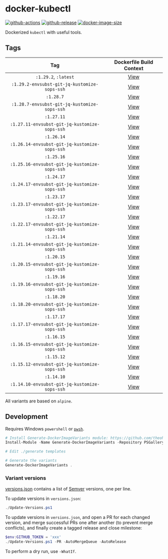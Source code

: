 # docker-kubectl

[![github-actions](https://github.com/theohbrothers/docker-kubectl/workflows/ci-master-pr/badge.svg)](https://github.com/theohbrothers/docker-kubectl/actions)
[![github-release](https://img.shields.io/github/v/release/theohbrothers/docker-kubectl?style=flat-square)](https://github.com/theohbrothers/docker-kubectl/releases/)
[![docker-image-size](https://img.shields.io/docker/image-size/theohbrothers/docker-kubectl/latest)](https://hub.docker.com/r/theohbrothers/docker-kubectl)

Dockerized `kubectl` with useful tools.

## Tags

| Tag | Dockerfile Build Context |
|:-------:|:---------:|
| `:1.29.2`, `:latest` | [View](variants/1.29.2) |
| `:1.29.2-envsubst-git-jq-kustomize-sops-ssh` | [View](variants/1.29.2-envsubst-git-jq-kustomize-sops-ssh) |
| `:1.28.7` | [View](variants/1.28.7) |
| `:1.28.7-envsubst-git-jq-kustomize-sops-ssh` | [View](variants/1.28.7-envsubst-git-jq-kustomize-sops-ssh) |
| `:1.27.11` | [View](variants/1.27.11) |
| `:1.27.11-envsubst-git-jq-kustomize-sops-ssh` | [View](variants/1.27.11-envsubst-git-jq-kustomize-sops-ssh) |
| `:1.26.14` | [View](variants/1.26.14) |
| `:1.26.14-envsubst-git-jq-kustomize-sops-ssh` | [View](variants/1.26.14-envsubst-git-jq-kustomize-sops-ssh) |
| `:1.25.16` | [View](variants/1.25.16) |
| `:1.25.16-envsubst-git-jq-kustomize-sops-ssh` | [View](variants/1.25.16-envsubst-git-jq-kustomize-sops-ssh) |
| `:1.24.17` | [View](variants/1.24.17) |
| `:1.24.17-envsubst-git-jq-kustomize-sops-ssh` | [View](variants/1.24.17-envsubst-git-jq-kustomize-sops-ssh) |
| `:1.23.17` | [View](variants/1.23.17) |
| `:1.23.17-envsubst-git-jq-kustomize-sops-ssh` | [View](variants/1.23.17-envsubst-git-jq-kustomize-sops-ssh) |
| `:1.22.17` | [View](variants/1.22.17) |
| `:1.22.17-envsubst-git-jq-kustomize-sops-ssh` | [View](variants/1.22.17-envsubst-git-jq-kustomize-sops-ssh) |
| `:1.21.14` | [View](variants/1.21.14) |
| `:1.21.14-envsubst-git-jq-kustomize-sops-ssh` | [View](variants/1.21.14-envsubst-git-jq-kustomize-sops-ssh) |
| `:1.20.15` | [View](variants/1.20.15) |
| `:1.20.15-envsubst-git-jq-kustomize-sops-ssh` | [View](variants/1.20.15-envsubst-git-jq-kustomize-sops-ssh) |
| `:1.19.16` | [View](variants/1.19.16) |
| `:1.19.16-envsubst-git-jq-kustomize-sops-ssh` | [View](variants/1.19.16-envsubst-git-jq-kustomize-sops-ssh) |
| `:1.18.20` | [View](variants/1.18.20) |
| `:1.18.20-envsubst-git-jq-kustomize-sops-ssh` | [View](variants/1.18.20-envsubst-git-jq-kustomize-sops-ssh) |
| `:1.17.17` | [View](variants/1.17.17) |
| `:1.17.17-envsubst-git-jq-kustomize-sops-ssh` | [View](variants/1.17.17-envsubst-git-jq-kustomize-sops-ssh) |
| `:1.16.15` | [View](variants/1.16.15) |
| `:1.16.15-envsubst-git-jq-kustomize-sops-ssh` | [View](variants/1.16.15-envsubst-git-jq-kustomize-sops-ssh) |
| `:1.15.12` | [View](variants/1.15.12) |
| `:1.15.12-envsubst-git-jq-kustomize-sops-ssh` | [View](variants/1.15.12-envsubst-git-jq-kustomize-sops-ssh) |
| `:1.14.10` | [View](variants/1.14.10) |
| `:1.14.10-envsubst-git-jq-kustomize-sops-ssh` | [View](variants/1.14.10-envsubst-git-jq-kustomize-sops-ssh) |

All variants are based on `alpine`.

## Development

Requires Windows `powershell` or [`pwsh`](https://github.com/PowerShell/PowerShell).

```powershell
# Install Generate-DockerImageVariants module: https://github.com/theohbrothers/Generate-DockerImageVariants
Install-Module -Name Generate-DockerImageVariants -Repository PSGallery -Scope CurrentUser -Force -Verbose

# Edit ./generate templates

# Generate the variants
Generate-DockerImageVariants .
```

### Variant versions

[versions.json](generate/definitions/versions.json) contains a list of [Semver](https://semver.org/) versions, one per line.

To update versions in `versions.json`:

```powershell
./Update-Versions.ps1
```

To update versions in `versions.json`, and open a PR for each changed version, and merge successful PRs one after another (to prevent merge conflicts), and finally create a tagged release and close milestone:

```powershell
$env:GITHUB_TOKEN = 'xxx'
./Update-Versions.ps1 -PR -AutoMergeQueue -AutoRelease
```

To perform a dry run, use `-WhatIf`.
